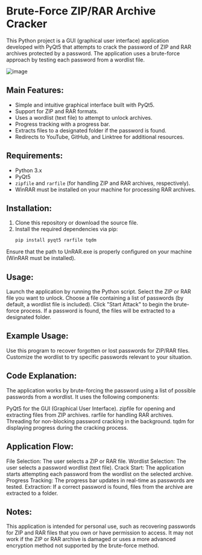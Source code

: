# Brute-Force ZIP/RAR Archive Cracker

This Python project is a GUI (graphical user interface) application developed with PyQt5 that attempts to crack the password of ZIP and RAR archives protected by a password. The application uses a brute-force approach by testing each password from a wordlist file.

![image](https://github.com/user-attachments/assets/be235e06-92cf-4047-a928-de37d4ec23a9)

## Main Features:
- Simple and intuitive graphical interface built with PyQt5.
- Support for ZIP and RAR formats.
- Uses a wordlist (text file) to attempt to unlock archives.
- Progress tracking with a progress bar.
- Extracts files to a designated folder if the password is found.
- Redirects to YouTube, GitHub, and Linktree for additional resources.

## Requirements:
- Python 3.x
- PyQt5
- `zipfile` and `rarfile` (for handling ZIP and RAR archives, respectively).
- WinRAR must be installed on your machine for processing RAR archives.

## Installation:
1. Clone this repository or download the source file.
2. Install the required dependencies via pip:
   ```bash
   pip install pyqt5 rarfile tqdm
   ```
Ensure that the path to UnRAR.exe is properly configured on your machine (WinRAR must be installed).

## Usage:
Launch the application by running the Python script.
Select the ZIP or RAR file you want to unlock.
Choose a file containing a list of passwords (by default, a wordlist file is included).
Click "Start Attack" to begin the brute-force process.
If a password is found, the files will be extracted to a designated folder.
## Example Usage:
Use this program to recover forgotten or lost passwords for ZIP/RAR files.
Customize the wordlist to try specific passwords relevant to your situation.
## Code Explanation:
The application works by brute-forcing the password using a list of possible passwords from a wordlist. It uses the following components:

PyQt5 for the GUI (Graphical User Interface).
zipfile for opening and extracting files from ZIP archives.
rarfile for handling RAR archives.
Threading for non-blocking password cracking in the background.
tqdm for displaying progress during the cracking process.
## Application Flow:
File Selection: The user selects a ZIP or RAR file.
Wordlist Selection: The user selects a password wordlist (text file).
Crack Start: The application starts attempting each password from the wordlist on the selected archive.
Progress Tracking: The progress bar updates in real-time as passwords are tested.
Extraction: If a correct password is found, files from the archive are extracted to a folder.

## Notes:
This application is intended for personal use, such as recovering passwords for ZIP and RAR files that you own or have permission to access.
It may not work if the ZIP or RAR archive is damaged or uses a more advanced encryption method not supported by the brute-force method.
